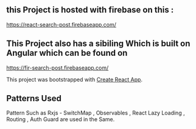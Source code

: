 ## this Project is hosted with firebase  on this :

https://react-search-post.firebaseapp.com/

## This Project also has a sibiling Which is built on Angular  which can be found on 

https://fir-search-post.firebaseapp.com/

This project was bootstrapped with [Create React App](https://github.com/facebook/create-react-app).

## Patterns Used 

Pattern Such as Rxjs - SwitchMap , Observables , React Lazy Loading , Routing  , Auth Guard are used in the Same.